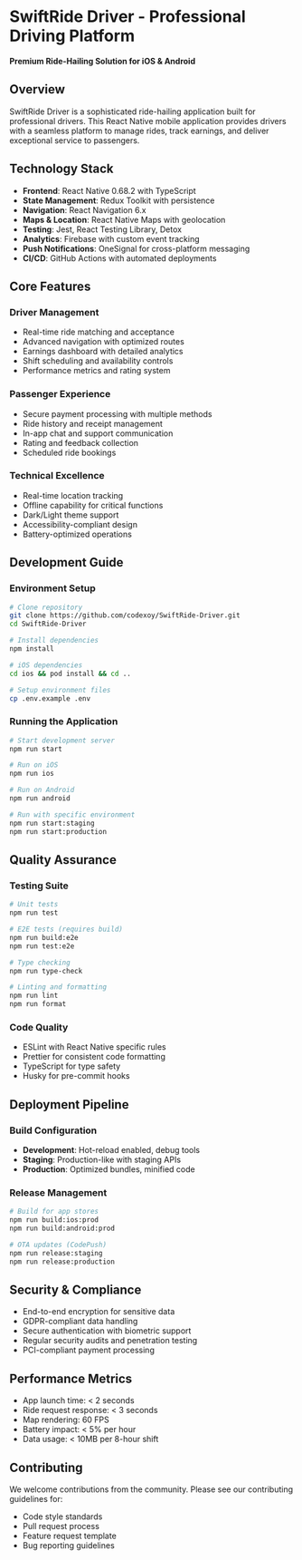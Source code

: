 # SwiftRide Driver - Professional Driving Platform

**Premium Ride-Hailing Solution for iOS & Android**

## Overview

SwiftRide Driver is a sophisticated ride-hailing application built for professional drivers. This React Native mobile application provides drivers with a seamless platform to manage rides, track earnings, and deliver exceptional service to passengers.

## Technology Stack

- **Frontend**: React Native 0.68.2 with TypeScript
- **State Management**: Redux Toolkit with persistence
- **Navigation**: React Navigation 6.x
- **Maps & Location**: React Native Maps with geolocation
- **Testing**: Jest, React Testing Library, Detox
- **Analytics**: Firebase with custom event tracking
- **Push Notifications**: OneSignal for cross-platform messaging
- **CI/CD**: GitHub Actions with automated deployments

## Core Features

### Driver Management
- Real-time ride matching and acceptance
- Advanced navigation with optimized routes
- Earnings dashboard with detailed analytics
- Shift scheduling and availability controls
- Performance metrics and rating system

### Passenger Experience
- Secure payment processing with multiple methods
- Ride history and receipt management
- In-app chat and support communication
- Rating and feedback collection
- Scheduled ride bookings

### Technical Excellence
- Real-time location tracking
- Offline capability for critical functions
- Dark/Light theme support
- Accessibility-compliant design
- Battery-optimized operations

## Development Guide

### Environment Setup
```bash
# Clone repository
git clone https://github.com/codexoy/SwiftRide-Driver.git
cd SwiftRide-Driver

# Install dependencies
npm install

# iOS dependencies
cd ios && pod install && cd ..

# Setup environment files
cp .env.example .env
```

### Running the Application
```bash
# Start development server
npm run start

# Run on iOS
npm run ios

# Run on Android
npm run android

# Run with specific environment
npm run start:staging
npm run start:production
```

## Quality Assurance

### Testing Suite
```bash
# Unit tests
npm run test

# E2E tests (requires build)
npm run build:e2e
npm run test:e2e

# Type checking
npm run type-check

# Linting and formatting
npm run lint
npm run format
```

### Code Quality
- ESLint with React Native specific rules
- Prettier for consistent code formatting
- TypeScript for type safety
- Husky for pre-commit hooks

## Deployment Pipeline

### Build Configuration
- **Development**: Hot-reload enabled, debug tools
- **Staging**: Production-like with staging APIs
- **Production**: Optimized bundles, minified code

### Release Management
```bash
# Build for app stores
npm run build:ios:prod
npm run build:android:prod

# OTA updates (CodePush)
npm run release:staging
npm run release:production
```

## Security & Compliance

- End-to-end encryption for sensitive data
- GDPR-compliant data handling
- Secure authentication with biometric support
- Regular security audits and penetration testing
- PCI-compliant payment processing

## Performance Metrics

- App launch time: < 2 seconds
- Ride request response: < 3 seconds
- Map rendering: 60 FPS
- Battery impact: < 5% per hour
- Data usage: < 10MB per 8-hour shift

## Contributing

We welcome contributions from the community. Please see our contributing guidelines for:
- Code style standards
- Pull request process
- Feature request template
- Bug reporting guidelines

